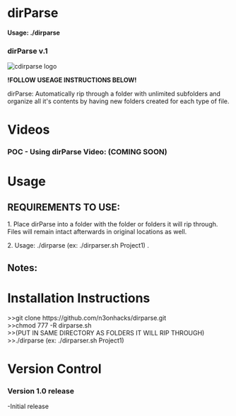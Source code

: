 # dirParse

<b>Usage: ./dirparse <FolderToPutResults></b>

<h3>dirParse v.1</h3>
<img src="" alt="cdirparse logo">

**!FOLLOW USEAGE INSTRUCTIONS BELOW!**<p>
dirParse: Automatically rip through a folder with unlimited subfolders and organize all it's contents by having new folders created for each type of file. 

<h1>Videos</h1>

<h3>POC - Using dirParse Video: (COMING SOON)</h3><p>
<a href=""></a><p>
 
<h1>Usage</h1>
  
<H2>REQUIREMENTS TO USE:</H2>
1. Place dirParse into a folder with the folder or folders it will rip through. Files will remain intact afterwards in original locations as well.<p>
2. Usage: ./dirparse <FolderToPutResults> (ex: ./dirparser.sh Project1) .<br><p>
  
<h2>Notes: </h2>

 <h1>Installation Instructions</h1>
>>git clone https://github.com/n3onhacks/dirparse.git<br>
>>chmod 777 -R dirparse.sh<br>
>>(PUT IN SAME DIRECTORY AS FOLDERS IT WILL RIP THROUGH)<br>
>>./dirparse <FolderToPutResults> (ex: ./dirparser.sh Project1)<br>

<h1>Version Control</h1>
 <h3>Version 1.0 release</h3>
-Initial release
 

